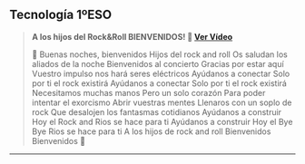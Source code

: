 ## Tecnología 1ºESO

> **A los hijos del Rock&Roll BIENVENIDOS! :guitar: [Ver Vídeo](https://www.youtube.com/watch?v=RDXOOhvqSH0)**
> 
> :musical_score: Buenas noches, bienvenidos
Hijos del rock and roll
Os saludan los aliados de la noche
Bienvenidos al concierto
Gracias por estar aquí
Vuestro impulso nos hará seres eléctricos
Ayúdanos a conectar
Solo por ti el rock existirá
Ayúdanos a conectar
Solo por ti el rock existirá
Necesitamos muchas manos
Pero un solo corazón
Para poder intentar el exorcismo
Abrir vuestras mentes
Llenaros con un soplo de rock
Que desalojen los fantasmas cotidianos
Ayúdanos a construir
Hoy el Rock and Rios se hace para ti
Ayúdanos a construir
Hoy el Bye Bye Rios se hace para ti
A los hijos de rock and roll
Bienvenidos
Bienvenidos
:musical_score:

---
